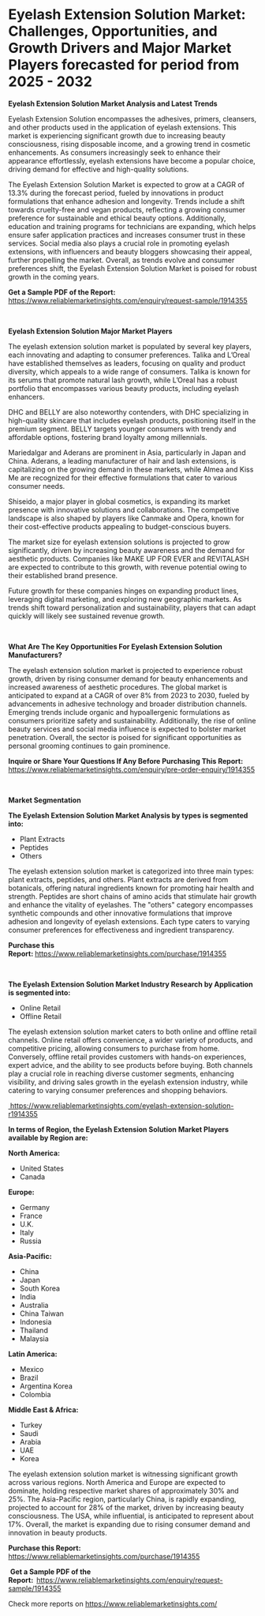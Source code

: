 <p><h1>Eyelash Extension Solution Market: Challenges, Opportunities, and Growth Drivers and Major Market Players forecasted for period from 2025 - 2032</h1></p><p><strong>Eyelash Extension Solution Market Analysis and Latest Trends</strong></p>
<p><p>Eyelash Extension Solution encompasses the adhesives, primers, cleansers, and other products used in the application of eyelash extensions. This market is experiencing significant growth due to increasing beauty consciousness, rising disposable income, and a growing trend in cosmetic enhancements. As consumers increasingly seek to enhance their appearance effortlessly, eyelash extensions have become a popular choice, driving demand for effective and high-quality solutions.</p><p>The Eyelash Extension Solution Market is expected to grow at a CAGR of 13.3% during the forecast period, fueled by innovations in product formulations that enhance adhesion and longevity. Trends include a shift towards cruelty-free and vegan products, reflecting a growing consumer preference for sustainable and ethical beauty options. Additionally, education and training programs for technicians are expanding, which helps ensure safer application practices and increases consumer trust in these services. Social media also plays a crucial role in promoting eyelash extensions, with influencers and beauty bloggers showcasing their appeal, further propelling the market. Overall, as trends evolve and consumer preferences shift, the Eyelash Extension Solution Market is poised for robust growth in the coming years.</p></p>
<p><strong>Get a Sample PDF of the Report:&nbsp;</strong> <a href="https://www.reliablemarketinsights.com/enquiry/request-sample/1914355?utm_campaign=2117&utm_medium=2&utm_source=Github&utm_content=ia&utm_term=05042025&utm_id=eyelash-extension-solution">https://www.reliablemarketinsights.com/enquiry/request-sample/1914355</a></p>
<p>&nbsp;</p>
<p><strong>Eyelash Extension Solution Major Market Players</strong></p>
<p><p>The eyelash extension solution market is populated by several key players, each innovating and adapting to consumer preferences. Talika and L’Oreal have established themselves as leaders, focusing on quality and product diversity, which appeals to a wide range of consumers. Talika is known for its serums that promote natural lash growth, while L’Oreal has a robust portfolio that encompasses various beauty products, including eyelash enhancers.</p><p>DHC and BELLY are also noteworthy contenders, with DHC specializing in high-quality skincare that includes eyelash products, positioning itself in the premium segment. BELLY targets younger consumers with trendy and affordable options, fostering brand loyalty among millennials.</p><p>Mariedalgar and Aderans are prominent in Asia, particularly in Japan and China. Aderans, a leading manufacturer of hair and lash extensions, is capitalizing on the growing demand in these markets, while Almea and Kiss Me are recognized for their effective formulations that cater to various consumer needs.</p><p>Shiseido, a major player in global cosmetics, is expanding its market presence with innovative solutions and collaborations. The competitive landscape is also shaped by players like Canmake and Opera, known for their cost-effective products appealing to budget-conscious buyers.</p><p>The market size for eyelash extension solutions is projected to grow significantly, driven by increasing beauty awareness and the demand for aesthetic products. Companies like MAKE UP FOR EVER and REVITALASH are expected to contribute to this growth, with revenue potential owing to their established brand presence.</p><p>Future growth for these companies hinges on expanding product lines, leveraging digital marketing, and exploring new geographic markets. As trends shift toward personalization and sustainability, players that can adapt quickly will likely see sustained revenue growth.</p></p>
<p>&nbsp;</p>
<p><strong>What Are The Key Opportunities For Eyelash Extension Solution Manufacturers?</strong></p>
<p><p>The eyelash extension solution market is projected to experience robust growth, driven by rising consumer demand for beauty enhancements and increased awareness of aesthetic procedures. The global market is anticipated to expand at a CAGR of over 8% from 2023 to 2030, fueled by advancements in adhesive technology and broader distribution channels. Emerging trends include organic and hypoallergenic formulations as consumers prioritize safety and sustainability. Additionally, the rise of online beauty services and social media influence is expected to bolster market penetration. Overall, the sector is poised for significant opportunities as personal grooming continues to gain prominence.</p></p>
<p><strong>Inquire or Share Your Questions If Any Before Purchasing This Report:</strong> <a href="https://www.reliablemarketinsights.com/enquiry/pre-order-enquiry/1914355?utm_campaign=2117&utm_medium=2&utm_source=Github&utm_content=ia&utm_term=05042025&utm_id=eyelash-extension-solution">https://www.reliablemarketinsights.com/enquiry/pre-order-enquiry/1914355</a></p>
<p>&nbsp;</p>
<p><strong>Market Segmentation</strong></p>
<p><strong>The Eyelash Extension Solution Market Analysis by types is segmented into:</strong></p>
<p><ul><li>Plant Extracts</li><li>Peptides</li><li>Others</li></ul></p>
<p><p>The eyelash extension solution market is categorized into three main types: plant extracts, peptides, and others. Plant extracts are derived from botanicals, offering natural ingredients known for promoting hair health and strength. Peptides are short chains of amino acids that stimulate hair growth and enhance the vitality of eyelashes. The "others" category encompasses synthetic compounds and other innovative formulations that improve adhesion and longevity of eyelash extensions. Each type caters to varying consumer preferences for effectiveness and ingredient transparency.</p></p>
<p><strong>Purchase this Report:&nbsp;</strong><a href="https://www.reliablemarketinsights.com/purchase/1914355?utm_campaign=2117&utm_medium=2&utm_source=Github&utm_content=ia&utm_term=05042025&utm_id=eyelash-extension-solution">https://www.reliablemarketinsights.com/purchase/1914355</a></p>
<p>&nbsp;</p>
<p><strong>The Eyelash Extension Solution Market Industry Research by Application is segmented into:</strong></p>
<p><ul><li>Online Retail</li><li>Offline Retail</li></ul></p>
<p><p>The eyelash extension solution market caters to both online and offline retail channels. Online retail offers convenience, a wider variety of products, and competitive pricing, allowing consumers to purchase from home. Conversely, offline retail provides customers with hands-on experiences, expert advice, and the ability to see products before buying. Both channels play a crucial role in reaching diverse customer segments, enhancing visibility, and driving sales growth in the eyelash extension industry, while catering to varying consumer preferences and shopping behaviors.</p></p>
<p><a href="https://www.reliablemarketinsights.com/eyelash-extension-solution-r1914355?utm_campaign=2117&utm_medium=2&utm_source=Github&utm_content=ia&utm_term=05042025&utm_id=eyelash-extension-solution">&nbsp;https://www.reliablemarketinsights.com/eyelash-extension-solution-r1914355</a></p>
<p><strong>In terms of Region, the Eyelash Extension Solution Market Players available by Region are:</strong></p>
<p>
    <p> <strong> North America: </strong>
        <ul>
            <li>United States</li>
            <li>Canada</li>
        </ul>
        </p> 
    <p> <strong> Europe: </strong>
        <ul>
            <li>Germany</li>
            <li>France</li>
            <li>U.K.</li>
            <li>Italy</li>
            <li>Russia</li>
        </ul>
        </p> 
    <p> <strong> Asia-Pacific: </strong>
        <ul>
            <li>China</li>
            <li>Japan</li>
            <li>South Korea</li>
            <li>India</li>
            <li>Australia</li>
            <li>China Taiwan</li>
            <li>Indonesia</li>
            <li>Thailand</li>
            <li>Malaysia</li>
        </ul>
        </p> 
    <p> <strong> Latin America: </strong>
        <ul>
            <li>Mexico</li>
            <li>Brazil</li>
            <li>Argentina Korea</li>
            <li>Colombia</li>
        </ul>
        </p> 
    <p> <strong> Middle East & Africa: </strong>
        <ul>
            <li>Turkey</li>
            <li>Saudi</li>
            <li>Arabia</li>
            <li>UAE</li>
            <li>Korea</li>
        </ul>
    </p>
    </p>
<p><p>The eyelash extension solution market is witnessing significant growth across various regions. North America and Europe are expected to dominate, holding respective market shares of approximately 30% and 25%. The Asia-Pacific region, particularly China, is rapidly expanding, projected to account for 28% of the market, driven by increasing beauty consciousness. The USA, while influential, is anticipated to represent about 17%. Overall, the market is expanding due to rising consumer demand and innovation in beauty products.</p></p>
<p><strong>Purchase this Report: </strong><a href="https://www.reliablemarketinsights.com/purchase/1914355?utm_campaign=2117&utm_medium=2&utm_source=Github&utm_content=ia&utm_term=05042025&utm_id=eyelash-extension-solution">https://www.reliablemarketinsights.com/purchase/1914355</a></p>
<p>&nbsp;<strong>Get a Sample PDF of the Report:&nbsp;&nbsp;</strong><a href="https://www.reliablemarketinsights.com/enquiry/request-sample/1914355?utm_campaign=2117&utm_medium=2&utm_source=Github&utm_content=ia&utm_term=05042025&utm_id=eyelash-extension-solution">https://www.reliablemarketinsights.com/enquiry/request-sample/1914355</a></p>
<p><strong></strong></p>
<p>Check more reports on <a href="https://www.reliablemarketinsights.com/?utm_campaign=2117&utm_medium=2&utm_source=Github&utm_content=ia&utm_term=05042025&utm_id=eyelash-extension-solution">https://www.reliablemarketinsights.com/</a></p>